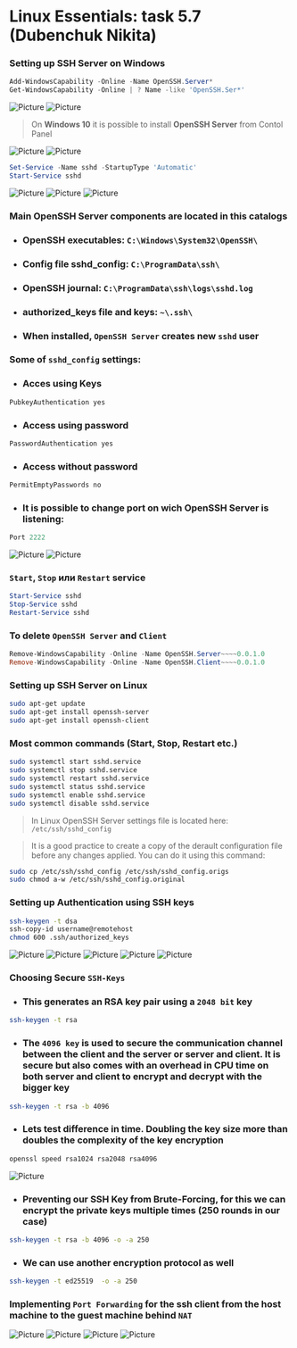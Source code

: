 # Linux Essentials: **task 5.7** (Dubenchuk Nikita)

### Setting up **SSH Server** on **Windows**
```PowerShell
Add-WindowsCapability -Online -Name OpenSSH.Server*
Get-WindowsCapability -Online | ? Name -like 'OpenSSH.Ser*'
```
![Picture](img/img3.png)
![Picture](img/img4.png)

> On **Windows 10** it is possible to install **OpenSSH Server** from Contol Panel

![Picture](img/img.png)
![Picture](img/img2.png)

```PowerShell
Set-Service -Name sshd -StartupType 'Automatic'
Start-Service sshd
```

![Picture](img/img5.png)
![Picture](img/img6.png)
![Picture](img/img7.png)



### Main **OpenSSH Server** components are located in this catalogs

- ### OpenSSH executables: `C:\Windows\System32\OpenSSH\`
- ### Config file sshd_config: `C:\ProgramData\ssh\`
- ### OpenSSH journal: `C:\ProgramData\ssh\logs\sshd.log`
- ### authorized_keys file and keys: `~\.ssh\`
- ### When installed, `OpenSSH Server` creates new `sshd` user


### Some of `sshd_config` settings:

- ### Acces using Keys
```PowerShell
PubkeyAuthentication yes
```
- ### Access using password
```PowerShell
PasswordAuthentication yes
```
- ### Access without password
```PowerShell
PermitEmptyPasswords no
```
- ### It is possible to change port on wich OpenSSH Server is listening:
```PowerShell
Port 2222
```

![Picture](img/img8.png)
![Picture](img/img9.png)



### `Start`, `Stop` или `Restart` service


```PowerShell
Start-Service sshd
Stop-Service sshd
Restart-Service sshd
```

### To delete `OpenSSH Server` and `Client`

```PowerShell
Remove-WindowsCapability -Online -Name OpenSSH.Server~~~~0.0.1.0
Remove-WindowsCapability -Online -Name OpenSSH.Client~~~~0.0.1.0
```





### Setting up **SSH Server** on **Linux**

```Bash
sudo apt-get update
sudo apt-get install openssh-server
sudo apt-get install openssh-client
```

### Most common commands (Start, Stop, Restart etc.)

```Bash
sudo systemctl start sshd.service
sudo systemctl stop sshd.service
sudo systemctl restart sshd.service
sudo systemctl status sshd.service
sudo systemctl enable sshd.service
sudo systemctl disable sshd.service
```

> In Linux OpenSSH Server settings file is located here: `/etc/ssh/sshd_config`

> It is a good practice to create a copy of the derault configuration file before any changes applied. You can do it using this command:

```Bash
sudo cp /etc/ssh/sshd_config /etc/ssh/sshd_config.origs
sudo chmod a-w /etc/ssh/sshd_config.original
```

### Setting up Authentication using **SSH keys**

```Bash
ssh-keygen -t dsa
ssh-copy-id username@remotehost
chmod 600 .ssh/authorized_keys
```

![Picture](img/img10.png)
![Picture](img/img11.png)
![Picture](img/img13.png)
![Picture](img/img12.png)
![Picture](img/img14.png)





### Choosing Secure `SSH-Keys`

- ### This generates an RSA key pair using a `2048 bit` key

```Bash
ssh-keygen -t rsa
```

- ### The `4096 key` is used to secure the communication channel between the client and the server or server and client. It is secure but also comes with an overhead in CPU time on both server and client to encrypt and decrypt with the bigger key

```Bash
ssh-keygen -t rsa -b 4096
```

- ### Lets test difference in time. Doubling the key size more than doubles the complexity of the key encryption 

```Bash
openssl speed rsa1024 rsa2048 rsa4096
```

![Picture](img/img15.png)


- ### Preventing our SSH Key from Brute-Forcing, for this we can encrypt the private keys multiple times (250 rounds in our case)


```Bash
ssh-keygen -t rsa -b 4096 -o -a 250
```

- ### We can use another encryption protocol as well

```Bash
ssh-keygen -t ed25519  -o -a 250
```


### Implementing `Port Forwarding` for the ssh client from the host machine to the guest machine behind `NAT`


![Picture](img/img16.png)
![Picture](img/img17.png)
![Picture](img/img18.png)
![Picture](img/img19.png)





















